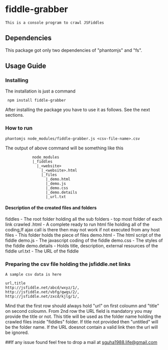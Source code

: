 # fiddle-grabber
	This is a console program to crawl JSFiddles

## Dependencies
This package got only two dependencies of "phantomjs" and "fs".

## Usage Guide
### Installing

The installation is just a command

```
 npm install fiddle-grabber
```

After installing the package you have to use it as follows. See the next sections.

### How to run
```	
phantomjs node_modules/fiddle-grabber.js <csv-file-name>.csv
```
The output of above command will be something like this
```
			node_modules
			|_fiddles
			  |_<website>
			  	|_<website>.html
			  	|_files
			  	  |_demo.html
			  	  |_demo.js
			  	  |_demo.css
			  	  |_demo.details
			  	  |_url.txt
```			  	  
#### Description of the created files and folders
fiddles - The root folder holding all the sub folders
<website> - top most folder of each link crawled
<website>.html - A complete ready to run html file holding all of the coding,If ajax call is there then may not work if not executed from any host
files - This folder holds the piece of files
demo.html - The html script of the fiddle
demo.js - The javascript coding of the fiddle
demo.css - The styles of the fiddle
demo.details - Holds title, description, external resources of the fiddle
url.txt - The URL of the fiddle

### Preparing the csv file holding the jsfiddle.net links
	
	A sample csv data is here
```
url,title
http://jsfiddle.net/abcd/wxyz/1/,
http://jsfiddle.net/vbfg/qwqs/2/,
http://jsfiddle.net/zxcd/kjlg/1/,
```	
 Mind that the first row should always hold "url" on first coloumn and "title" on second coloumn.
 From 2nd row the URL field is mandatory you may provide the title or not. This title will be used as the folder name holding the crawled files inside "fiddles" folder. If title not provided then "untitled<indec>"
 will be the folder name. If the URL doesnot contain a valid link then the url will be ignored.


##If any issue found feel free to drop a mail at sguha1988.life@gmail.com

